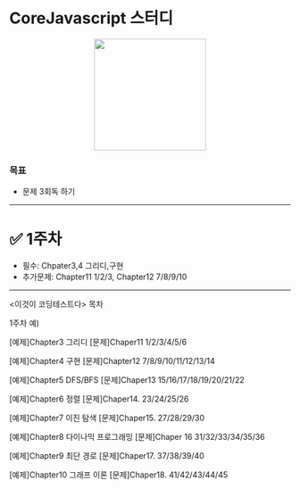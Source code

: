# CoreJavascript 스터디
<p align='center'><img src="https://user-images.githubusercontent.com/76730867/136645764-9bdf4732-a2ca-477c-a694-ed223f3fc293.png" width="200px" height="200px"/></center></p>

### 목표
- 문제 3회독 하기

---

# ✅ 1주차
- 필수: Chpater3,4 그리디,구현 
- 추가문제: Chapter11 1/2/3, Chapter12 7/8/9/10



---------------------------------------------------------

<이것이 코딩테스트다> 목차

1주차
예) 



[예제]Chapter3 그리디
[문제]Chaper11 1/2/3/4/5/6

[예제]Chapter4 구현
[문제]Chapter12 7/8/9/10/11/12/13/14

[예제]Chapter5 DFS/BFS
[문제]Chaper13 15/16/17/18/19/20/21/22

[예제]Chapter6 정렬
[문제]Chaper14. 23/24/25/26
 
[예제]Chapter7 이진 탐색
[문제]Chaper15. 27/28/29/30

[예제]Chapter8 다이나믹 프로그래밍
[문제]Chaper 16 31/32/33/34/35/36

[예제]Chapter9 최단 경로
[문제]Chaper17. 37/38/39/40

[예제]Chapter10 그래프 이론
[문제]Chaper18. 41/42/43/44/45
